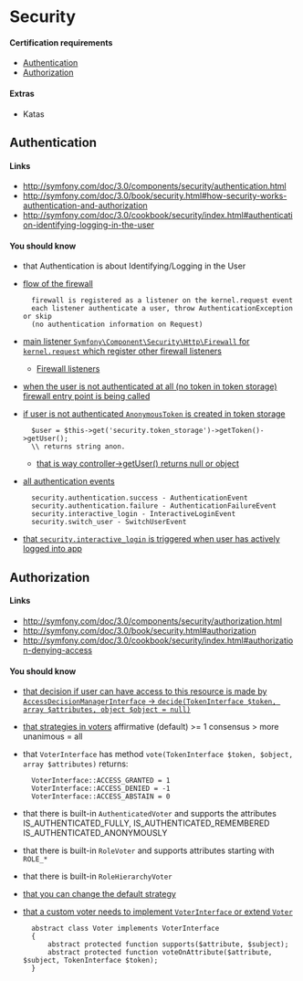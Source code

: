 # Security

#### Certification requirements

* [Authentication](#authentication)
* [Authorization](#authorization)

#### Extras

* Katas

## Authentication <a id="authentication"></a>

#### Links

* <http://symfony.com/doc/3.0/components/security/authentication.html>
* <http://symfony.com/doc/3.0/book/security.html#how-security-works-authentication-and-authorization>
* <http://symfony.com/doc/3.0/cookbook/security/index.html#authentication-identifying-logging-in-the-user>

#### You should know

* that Authentication is about Identifying/Logging in the User
* [flow of the firewall][a-3]
		
		firewall is registered as a listener on the kernel.request event
		each listener authenticate a user, throw AuthenticationException or skip 
		(no authentication information on Request)
* [main listener `Symfony\Component\Security\Http\Firewall` for `kernel.request` which register other firewall listeners][a-4]
	* [Firewall listeners][a-5]
* [when the user is not authenticated at all (no token in token storage) firewall entry point is being called][a-6]
* [if user is not authenticated `AnonymousToken` is created in token storage][a-7]

		$user = $this->get('security.token_storage')->getToken()->getUser();
		\\ returns string anon.
		
	* [	that is way controller->getUser() returns null or object][a-8]
* [all authentication events][a-1]
	
		security.authentication.success - AuthenticationEvent
		security.authentication.failure - AuthenticationFailureEvent
		security.interactive_login - InteractiveLoginEvent
		security.switch_user - SwitchUserEvent
	
* [that `security.interactive_login` is triggered when user has actively logged into app][a-2]

[a-1]: http://symfony.com/doc/3.0/components/security/authentication.html#authentication-events
[a-2]: http://symfony.com/doc/3.0/components/security/authentication.html#security-events
[a-3]: https://symfony.com/doc/3.0/components/security/firewall.html#flow-firewall-authentication-authorization
[a-4]: http://api.symfony.com/3.0/Symfony/Component/Security/Http/Firewall.html
[a-5]: https://github.com/symfony/security-http/tree/3.0/Firewall
[a-6]: https://symfony.com/doc/3.0/components/security/firewall.html#entry-points
[a-7]: https://github.com/symfony/security-http/blob/3.0/Firewall/AnonymousAuthenticationListener.php
[a-8]: https://github.com/symfony/framework-bundle/blob/3.0/Controller/Controller.php#L324

## Authorization <a id="authorization"></a>

#### Links

* <http://symfony.com/doc/3.0/components/security/authorization.html>
* <http://symfony.com/doc/3.0/book/security.html#authorization>
* <http://symfony.com/doc/3.0/cookbook/security/index.html#authorization-denying-access>

#### You should know

* [that decision if user can have access to this resource is made by `AccessDecisionManagerInterface` -> `decide(TokenInterface $token, array $attributes, object $object = null)`][au-1]
* [that strategies in voters][au-2]
		affirmative (default) >= 1
		consensus > more
		unanimous = all
		
* that `VoterInterface` has method `vote(TokenInterface $token, $object, array $attributes)`
		returns:
		
		VoterInterface::ACCESS_GRANTED = 1
		VoterInterface::ACCESS_DENIED = -1
		VoterInterface::ACCESS_ABSTAIN = 0
		
* that there is built-in `AuthenticatedVoter` and supports the attributes IS_AUTHENTICATED_FULLY, IS_AUTHENTICATED_REMEMBERED IS_AUTHENTICATED_ANONYMOUSLY
* that there is built-in `RoleVoter` and supports attributes starting with `ROLE_*`
* that there is built-in `RoleHierarchyVoter`
* [that you can change the default strategy][au-3]
* [that a custom voter needs to implement `VoterInterface` or extend `Voter`][au-4]
		
		abstract class Voter implements VoterInterface
		{
		    abstract protected function supports($attribute, $subject);
		    abstract protected function voteOnAttribute($attribute, $subject, TokenInterface $token);
		}
		
[au-1]: http://api.symfony.com/3.0/Symfony/Component/Security/Core/Authorization/AccessDecisionManagerInterface.html
[au-2]: http://symfony.com/doc/3.0/components/security/authorization.html#access-decision-manager
[au-3]: http://symfony.com/doc/3.0/security/voters.html#changing-the-access-decision-strategy
[au-4]: http://symfony.com/doc/3.0/security/voters.html#the-voter-interface








